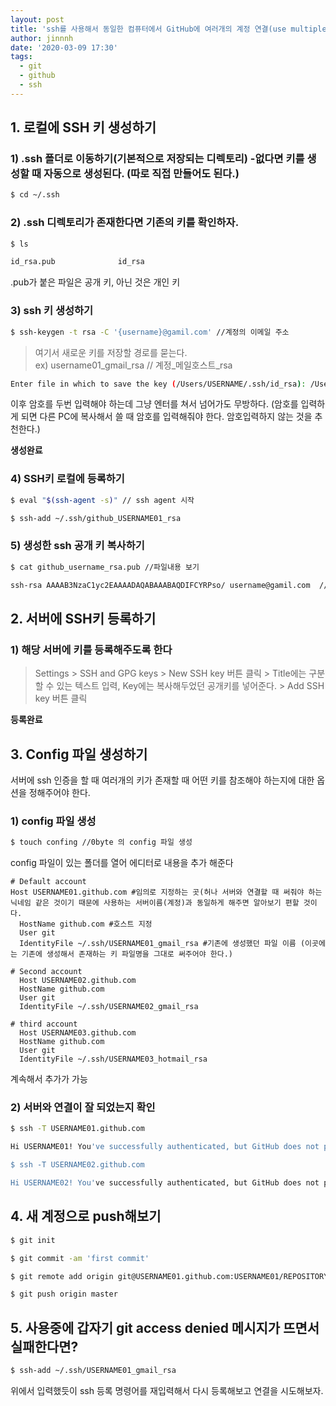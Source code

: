 ```yaml
---
layout: post
title: 'ssh를 사용해서 동일한 컴퓨터에서 GitHub에 여러개의 계정 연결(use multiple ssh-keys for different accounts)'
author: jinnnh
date: '2020-03-09 17:30'
tags:
  - git
  - github
  - ssh
---
```


## 1. 로컬에 SSH 키 생성하기

### 1) .ssh 폴더로 이동하기(기본적으로 저장되는 디렉토리) -없다면 키를 생성할 때 자동으로 생성된다. (따로 직접 만들어도 된다.)

```bash
$ cd ~/.ssh
```

### 2) .ssh 디렉토리가 존재한다면 기존의 키를 확인하자.


```bash
$ ls

id_rsa.pub				id_rsa
```
.pub가 붙은 파일은 공개 키, 아닌 것은 개인 키


### 3) ssh 키 생성하기

```bash
$ ssh-keygen -t rsa -C '{username}@gamil.com' //계정의 이메일 주소
```
> 여기서 새로운 키를 저장할 경로를 묻는다.\
> ex) username01_gmail_rsa // 계정_메일호스트_rsa

```bash
Enter file in which to save the key (/Users/USERNAME/.ssh/id_rsa): /Users/USERNAME/.ssh/github_USERNAME01_rsa
```

이후 암호를 두번 입력해야 하는데 그냥 엔터를 쳐서 넘어가도 무방하다. (암호를 입력하게 되면 다른 PC에 복사해서 쓸 때 암호를 입력해줘야 한다. 암호입력하지 않는 것을 추천한다.)

**생성완료**

### 4) SSH키 로컬에 등록하기

```bash
$ eval "$(ssh-agent -s)" // ssh agent 시작

$ ssh-add ~/.ssh/github_USERNAME01_rsa
```

### 5) 생성한 ssh 공개 키 복사하기

```bash
$ cat github_username_rsa.pub //파일내용 보기

ssh-rsa AAAAB3NzaC1yc2EAAAADAQABAAABAQDIFCYRPso/ username@gamil.com  //이부분 복사 (실제로는 굉장히 길다)
```

## 2. 서버에 SSH키 등록하기

### 1) 해당 서버에 키를 등록해주도록 한다

> Settings > SSH and GPG keys > New SSH key 버튼 클릭 > Title에는 구분할 수 있는 텍스트 입력, Key에는 복사해두었던 공개키를 넣어준다. > Add SSH key 버튼 클릭

**등록완료**

## 3. Config 파일 생성하기

서버에 ssh 인증을 할 때 여러개의 키가 존재할 때 어떤 키를 참조해야 하는지에 대한 옵션을 정해주어야 한다.

### 1) config 파일 생성

```bash
$ touch confing //0byte 의 config 파일 생성
```

config 파일이 있는 폴더를 열어 에디터로 내용을 추가 해준다


```
# Default account
Host USERNAME01.github.com #임의로 지정하는 곳(허나 서버와 연결할 때 써줘야 하는 닉네임 같은 것이기 때문에 사용하는 서버이름(계정)과 동일하게 해주면 알아보기 편할 것이다.
  HostName github.com #호스트 지정
  User git
  IdentityFile ~/.ssh/USERNAME01_gmail_rsa #기존에 생성했던 파일 이름 (이곳에는 기존에 생성해서 존재하는 키 파일명을 그대로 써주어야 한다.)

# Second account
  Host USERNAME02.github.com
  HostName github.com
  User git
  IdentityFile ~/.ssh/USERNAME02_gmail_rsa

# third account
  Host USERNAME03.github.com
  HostName github.com
  User git
  IdentityFile ~/.ssh/USERNAME03_hotmail_rsa
```

계속해서 추가가 가능

### 2) 서버와 연결이 잘 되었는지 확인

```bash
$ ssh -T USERNAME01.github.com

Hi USERNAME01! You've successfully authenticated, but GitHub does not provide shell access.

$ ssh -T USERNAME02.github.com

Hi USERNAME02! You've successfully authenticated, but GitHub does not provide shell access.
```

## 4. 새 계정으로 push해보기

```bash
$ git init

$ git commit -am 'first commit'

$ git remote add origin git@USERNAME01.github.com:USERNAME01/REPOSITORY.git

$ git push origin master
```

## 5. 사용중에 갑자기 git access denied 메시지가 뜨면서 실패한다면?

```bash
$ ssh-add ~/.ssh/USERNAME01_gmail_rsa
```

위에서 입력했듯이 ssh 등록 명령어를 재입력해서 다시 등록해보고 연결을 시도해보자.